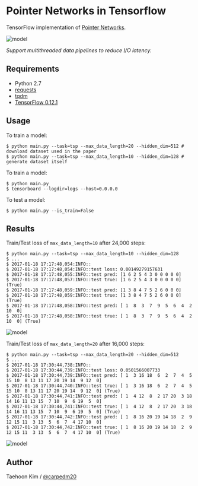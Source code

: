 



# Pointer Networks in Tensorflow

TensorFlow implementation of [Pointer Networks](https://arxiv.org/abs/1506.03134).

![model](./assets/model.png)

*Support multithreaded data pipelines to reduce I/O latency.*


## Requirements

- Python 2.7
- [requests](http://python-requests.org/)
- [tqdm](https://github.com/tqdm/tqdm)
- [TensorFlow 0.12.1](https://github.com/tensorflow/tensorflow/tree/r0.12)


## Usage

To train a model:

    $ python main.py --task=tsp --max_data_length=20 --hidden_dim=512 # download dataset used in the paper
    $ python main.py --task=tsp --max_data_length=10 --hidden_dim=128 # generate dataset itself

To train a model:

    $ python main.py
    $ tensorboard --logdir=logs --host=0.0.0.0

To test a model:

    $ python main.py --is_train=False

## Results

Train/Test loss of `max_data_length=10` after 24,000 steps:

    $ python main.py --task=tsp --max_data_length=10 --hidden_dim=128
    $ ...
    $ 2017-01-18 17:17:48,054:INFO::
    $ 2017-01-18 17:17:48,054:INFO::test loss: 0.00149279157631
    $ 2017-01-18 17:17:48,055:INFO::test pred: [1 6 2 5 4 3 0 0 0 0 0]
    $ 2017-01-18 17:17:48,057:INFO::test true: [1 6 2 5 4 3 0 0 0 0 0] (True)
    $ 2017-01-18 17:17:48,059:INFO::test pred: [1 3 8 4 7 5 2 6 0 0 0]
    $ 2017-01-18 17:17:48,059:INFO::test true: [1 3 8 4 7 5 2 6 0 0 0] (True)
    $ 2017-01-18 17:17:48,058:INFO::test pred: [ 1  8  3  7  9  5  6  4  2 10  0]
    $ 2017-01-18 17:17:48,058:INFO::test true: [ 1  8  3  7  9  5  6  4  2 10  0] (True)

![model](./assets/max_data_length=10_step=24000.png)

Train/Test loss of `max_data_length=20` after 16,000 steps:

    $ python main.py --task=tsp --max_data_length=20 --hidden_dim=512
    $ ...
    $ 2017-01-18 17:30:44,738:INFO::
    $ 2017-01-18 17:30:44,739:INFO::test loss: 0.0501566007733
    $ 2017-01-18 17:30:44,739:INFO::test pred: [ 1  3 16 18  6  2  7  4  5 15 10  8 13 11 17 20 19 14  9 12  0]
    $ 2017-01-18 17:30:44,740:INFO::test true: [ 1  3 16 18  6  2  7  4  5 15 10  8 13 11 17 20 19 14  9 12  0] (True)
    $ 2017-01-18 17:30:44,741:INFO::test pred: [ 1  4 12  8  2 17 20  3 18 14 16 11 13 15  7 10  9  6 19  5  0]
    $ 2017-01-18 17:30:44,741:INFO::test true: [ 1  4 12  8  2 17 20  3 18 14 16 11 13 15  7 10  9  6 19  5  0] (True)
    $ 2017-01-18 17:30:44,742:INFO::test pred: [ 1  8 16 20 19 14 18  2  9 12 15 11  3 13  5  6  7  4 17 10  0]
    $ 2017-01-18 17:30:44,742:INFO::test true: [ 1  8 16 20 19 14 18  2  9 12 15 11  3 13  5  6  7  4 17 10  0] (True)

![model](./assets/max_data_length=20_step=16000.png)


## Author

Taehoon Kim / [@carpedm20](http://carpedm20.github.io)
